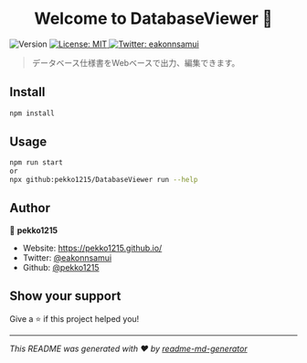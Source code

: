 <h1 align="center">Welcome to DatabaseViewer 👋</h1>
<p>
  <img alt="Version" src="https://img.shields.io/badge/version-1.1.0-blue.svg?cacheSeconds=2592000" />
  <a href="#" target="_blank">
    <img alt="License: MIT" src="https://img.shields.io/badge/License-MIT-yellow.svg" />
  </a>
  <a href="https://twitter.com/eakonnsamui" target="_blank">
    <img alt="Twitter: eakonnsamui" src="https://img.shields.io/twitter/follow/eakonnsamui.svg?style=social" />
  </a>
</p>

> データベース仕様書をWebベースで出力、編集できます。

## Install

```sh
npm install
```

## Usage

```sh
npm run start
or
npx github:pekko1215/DatabaseViewer run --help
```

## Author

👤 **pekko1215**

* Website: https://pekko1215.github.io/
* Twitter: [@eakonnsamui](https://twitter.com/eakonnsamui)
* Github: [@pekko1215](https://github.com/pekko1215)

## Show your support

Give a ⭐️ if this project helped you!

***
_This README was generated with ❤️ by [readme-md-generator](https://github.com/kefranabg/readme-md-generator)_